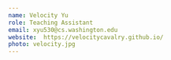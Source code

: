 ```yaml
---
name: Velocity Yu
role: Teaching Assistant
email: xyu530@cs.washington.edu
website:  https://velocitycavalry.github.io/
photo: velocity.jpg
---
```

